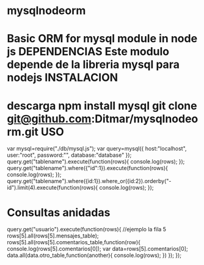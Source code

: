 mysqlnodeorm
============

Basic ORM for mysql module in node js 
DEPENDENCIAS
Este modulo depende de la libreria mysql para nodejs
INSTALACION
===========
descarga npm install mysql
git clone git@github.com:Ditmar/mysqlnodeorm.git
USO
===========
var mysql=require("./db/mysql.js");
var query=mysql({
    host:"localhost",
            user:"root",
            password:"",
            database:"database"
});
query.get("tablename").execute(function(rows){
  console.log(rows);
});
query.get("tablename").where({"id":1}).execute(function(rows){
  console.log(rows);
});
query.get("tablename").where({id:1}).where_or({id:2}).orderby("-id").limit(4).execute(function(rows){
  console.log(rows);
});

Consultas anidadas
==================

query.get("usuario").execute(function(rows){
    //ejemplo la fila 5
    rows[5].all(rows[5].mensajes_table);
    rows[5].all(rows[5].comentarios_table,function(row){
        console.log(rows[5].comentarios[0]);
        var data=rows[5].comentarios[0];
        data.all(data.otro_table,function(another){
            console.log(rows);
        })
    });
});
